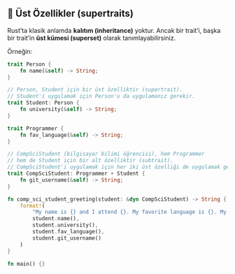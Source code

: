 ## 🧩 Üst Özellikler (supertraits)

Rust’ta klasik anlamda **kalıtım (inheritance)** yoktur. Ancak bir trait’i, başka bir trait’in **üst kümesi (superset)** olarak tanımlayabilirsiniz.

Örneğin:

```rust
trait Person {
    fn name(&self) -> String;
}

// Person, Student için bir üst özelliktir (supertrait).
// Student'i uygulamak için Person'u da uygulamanız gerekir.
trait Student: Person {
    fn university(&self) -> String;
}

trait Programmer {
    fn fav_language(&self) -> String;
}

// CompSciStudent (bilgisayar bilimi öğrencisi), hem Programmer 
// hem de Student için bir alt özelliktir (subtrait).
// CompSciStudent'i uygulamak için her iki üst özelliği de uygulamak gerekir.
trait CompSciStudent: Programmer + Student {
    fn git_username(&self) -> String;
}

fn comp_sci_student_greeting(student: &dyn CompSciStudent) -> String {
    format!(
        "My name is {} and I attend {}. My favorite language is {}. My Git username is {}",
        student.name(),
        student.university(),
        student.fav_language(),
        student.git_username()
    )
}

fn main() {}
```
